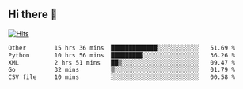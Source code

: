 ## Hi there 👋

<!--
**alihaqberdi/alihaqberdi** is a ✨ _special_ ✨ repository because its `README.md` (this file) appears on your GitHub profile.

Here are some ideas to get you started:

- 🔭 I’m currently working on ...
- 🌱 I’m currently learning ...
- 👯 I’m looking to collaborate on ...
- 🤔 I’m looking for help with ...
- 💬 Ask me about ...
- 📫 How to reach me: ...
- 😄 Pronouns: ...
- ⚡ Fun fact: ...
-->

[![Hits](https://hits.sh/github.com/alihaqberdi.svg)](https://hits.sh/github.com/alihaqberdi/)

<!--START_SECTION:waka-->

```txt
Other        15 hrs 36 mins  █████████████░░░░░░░░░░░░   51.69 %
Python       10 hrs 56 mins  █████████░░░░░░░░░░░░░░░░   36.26 %
XML          2 hrs 51 mins   ██▒░░░░░░░░░░░░░░░░░░░░░░   09.47 %
Go           32 mins         ▒░░░░░░░░░░░░░░░░░░░░░░░░   01.79 %
CSV file     10 mins         ░░░░░░░░░░░░░░░░░░░░░░░░░   00.58 %
```

<!--END_SECTION:waka-->
